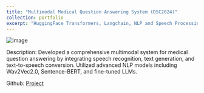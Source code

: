 ```yaml
---
title: "Multimodal Medical Question Answering System (DSC2024)"
collection: portfolio
excerpt: "HuggingFace Transformers, Langchain, NLP and Speech Processing technique"
---
```


![image](https://github.com/user-attachments/assets/f70078d4-8212-46a0-a848-71d44c8812ba)

Description: Developed a comprehensive multimodal system for medical question answering by integrating speech recognition, text generation, and text-to-speech conversion. Utilized advanced NLP models including Wav2Vec2.0, Sentence-BERT, and fine-tuned LLMs.

Github: [Project](https://github.com/UIT-HuyTanNhiPhuong/Blind-Doctor.git)
